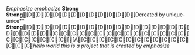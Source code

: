 *Emphasize* _emphasize_
**Strong** __Strong__[D[D[D[D[D[D[D[D[D[D[D[D[Dcreated by unique-unice** __Strong__[D[D[D[D[D[D[D[D[D[D[D[D[D[D[D[D[D[D[D[D[D[D[D[C[C[C[C[C[C[C[C[C[C[C[C[C[C[C[C[C[C[C[C[C[C[[A[C[C[C[C[C[C[C[C[C[C[C[C[C[C[C*hello world this is a project that is created by* _emphasize_
